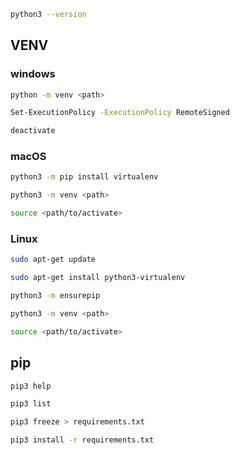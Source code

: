 
```bash
python3 --version
```
## VENV
### windows
```bash
python -m venv <path>
```
```bash
Set-ExecutionPolicy -ExecutionPolicy RemoteSigned
```
```bash
deactivate
```
### macOS
```bash
python3 -m pip install virtualenv
```
```bash
python3 -m venv <path>
```
```bash
source <path/to/activate>
```
### Linux
```bash
sudo apt-get update
```
```bash
sudo apt-get install python3-virtualenv
```
```bash
python3 -m ensurepip
```
```bash
python3 -m venv <path>
```
```bash
source <path/to/activate>
```



## pip 
```bash
pip3 help    
```
```bash
pip3 list
```
```bash
pip3 freeze > requirements.txt
```
```bash
pip3 install -r requirements.txt
```


